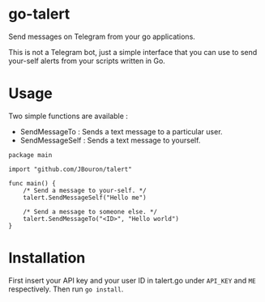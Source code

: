 # go-talert
Send messages on Telegram from your go applications.

This is not a Telegram bot, just a simple interface that you can use to send your-self alerts from your scripts written in Go.


# Usage
Two simple functions are available :
* SendMessageTo : Sends a text message to a particular user.
* SendMessageSelf : Sends a text message to yourself.


~~~
package main

import "github.com/JBouron/talert"

func main() {
	/* Send a message to your-self. */
	talert.SendMessageSelf("Hello me")

	/* Send a message to someone else. */
	talert.SendMessageTo("<ID>", "Hello world")
}
~~~

# Installation
First insert your API key and your user ID in talert.go under `API_KEY` and `ME` respectively.
Then run `go install`.

